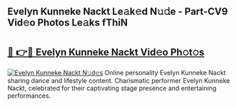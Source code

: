 ## Evelyn Kunneke Nackt Le𝚊k𝚎d N𝚞𝚍e - Part-CV9 Vid𝚎o Photos Le𝚊ks fThiN

# <h2><a href="http://fb4irp9.evod.top/?m=Evelyn+Kunneke+Nackt">🔗 👉🔴 Evelyn Kunneke Nackt Vid𝚎o Ph𝚘t𝚘s</a></h2>

[![Evelyn Kunneke Nackt N𝚞d𝚎s](https://i.imgur.com/8V9OHl7.gif)](http://fb4irp9.evod.top/?m=Evelyn+Kunneke+Nackt)
Online personality Evelyn Kunneke Nackt sharing dance and lifestyle content. Charismatic performer Evelyn Kunneke Nackt, celebrated for their captivating stage presence and entertaining performances. 
